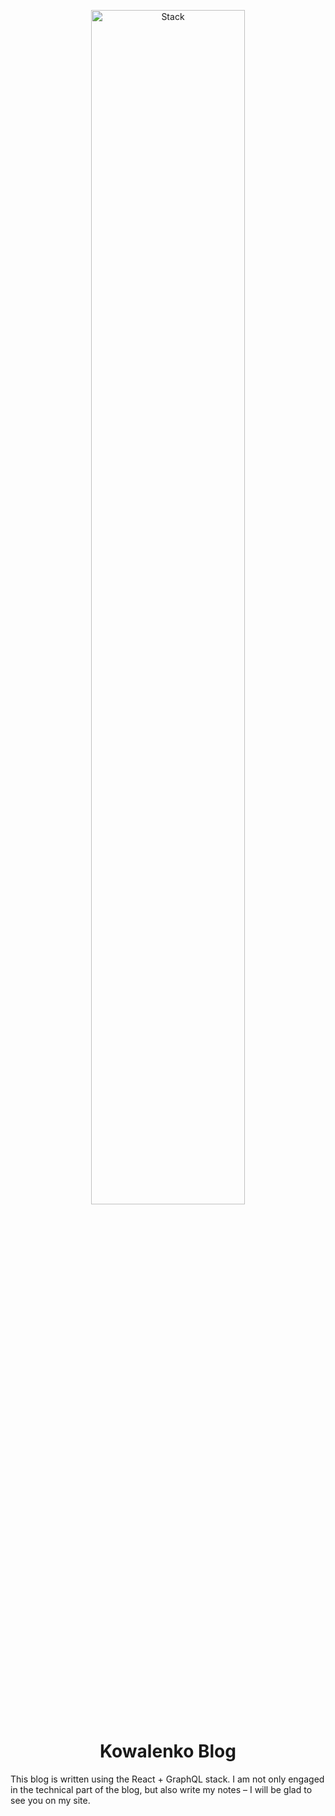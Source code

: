 <p align="center">
  <a href="https://www.blog.kowalenko.net">
    <img alt="Stack" src="https://kowalenko.net/assets/Stack.svg" width="70%" />
  </a>
</p>
<h1 align="center">
  Kowalenko Blog
</h1>

This blog is written using the React + GraphQL stack. I am not only engaged in the technical part of the blog, but also write my notes – I will be glad to see you on my site.  

